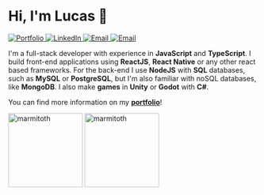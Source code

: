 # Hi, I'm Lucas 👋️

<p class='hidden'>
    <a href='https://marmito.dev' target='_blank'>
        <img alt='Portfolio' src='https://img.shields.io/badge/Portfolio-black?logo=flat-square'>
    </a>
    <a href='https://www.linkedin.com/in/lucas-rodrigues-985918197' target='_blank'>
        <img alt='LinkedIn' src='https://img.shields.io/badge/LinkedIn-black?logo=LinkedIn&style=flat-square'>
    </a>
    <a href='https://www.youtube.com/channel/UC68qKjP7l6weO5P7mmbSvPA' target='_blank'>
        <img alt='Email' src='https://img.shields.io/badge/YouTube-black?logo=Youtube&style=flat-square'>
    </a>
    <a href='mailto:marmitoth@outlook.com' target='_blank'>
        <img alt='Email' src='https://img.shields.io/badge/Email-black?logo=Microsoft-Outlook&style=flat-square'>
    </a>
</p>

I'm a full-stack developer with experience in **JavaScript** and **TypeScript**. I build front-end applications using **ReactJS**, **React Native** or any other react based frameworks. For the back-end I use **NodeJS** with **SQL** databases, such as **MySQL** or **PostgreSQL**, but I'm also familiar with noSQL databases, like **MongoDB**. I also make **games** in **Unity** or **Godot** with **C#**.
<p class='hidden'>You can find more information on my <a href='https://marmito.dev' target='__blank'><strong>portfolio</strong></a>!</p>

<p class='hidden'>
    <img src="https://github-readme-stats.vercel.app/api/top-langs?username=marmitoth&show_icons=true&theme=dracula&locale=en&layout=compact" alt="marmitoth" height="150" />
    <img src="https://github-readme-stats.vercel.app/api?username=marmitoth&show_icons=true&theme=dracula&locale=en" alt="marmitoth" height="150" />
</p>
